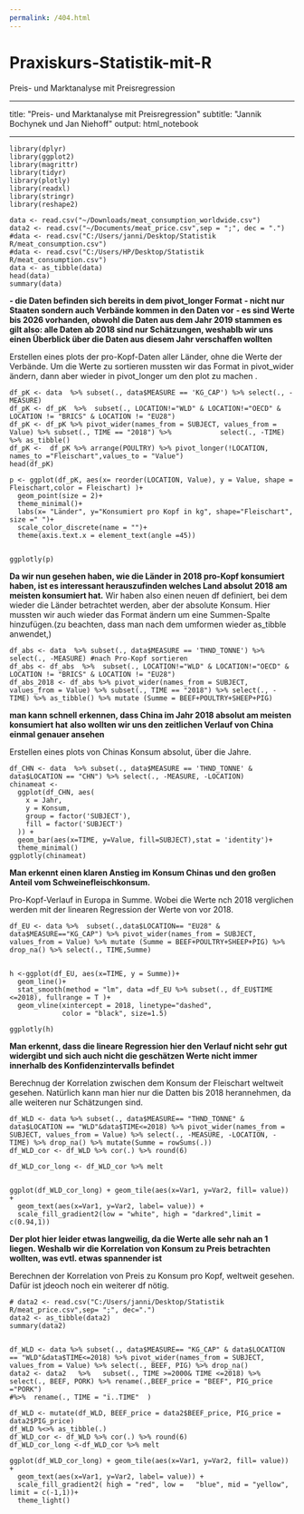 ```yaml
---
permalink: /404.html
---
```


# Praxiskurs-Statistik-mit-R
Preis- und Marktanalyse mit Preisregression 

---
title: "Preis- und Marktanalyse mit Preisregression"
subtitle: "Jannik Bochynek und Jan Niehoff"
output: html_notebook

---

```{r}
library(dplyr)
library(ggplot2)
library(magrittr)
library(tidyr)
library(plotly)
library(readxl)
library(stringr)
library(reshape2)
```


```{r}
data <- read.csv("~/Downloads/meat_consumption_worldwide.csv")
data2 <- read.csv("~/Documents/meat_price.csv",sep = ";", dec = ".")
#data <- read.csv("C:/Users/janni/Desktop/Statistik R/meat_consumption.csv")
#data <- read.csv("C:/Users/HP/Desktop/Statistik R/meat_consumption.csv")
data <- as_tibble(data)
head(data)
summary(data)
```
**- die Daten befinden sich bereits in dem pivot_longer Format**
**- nicht nur Staaten sondern auch Verbände kommen in den Daten vor**
**- es sind Werte bis 2026 vorhanden, obwohl die Daten aus dem Jahr 2019 stammen**
**es gilt also: alle Daten ab 2018 sind nur Schätzungen, weshablb wir uns einen Überblick über die Daten aus diesem Jahr verschaffen wollten**

Erstellen eines plots der pro-Kopf-Daten aller Länder, ohne die Werte der Verbände.
Um die Werte zu sortieren mussten wir das Format in pivot_wider ändern, dann aber  wieder in pivot_longer um den plot zu machen .

```{r}
df_pK <- data  %>% subset(., data$MEASURE == 'KG_CAP') %>% select(., -MEASURE)
df_pK <- df_pK  %>%  subset(., LOCATION!="WLD" & LOCATION!="OECD" & LOCATION != "BRICS" & LOCATION != "EU28")
df_pK <- df_pK %>% pivot_wider(names_from = SUBJECT, values_from = Value) %>% subset(., TIME == "2018") %>%            select(., -TIME) %>% as_tibble()
df_pK <-  df_pK %>% arrange(POULTRY) %>% pivot_longer(!LOCATION, names_to ="Fleischart",values_to = "Value")
head(df_pK)

```


```{r}
p <- ggplot(df_pK, aes(x= reorder(LOCATION, Value), y = Value, shape = Fleischart,color = Fleischart) )+
  geom_point(size = 2)+
  theme_minimal()+
  labs(x= "Länder", y="Konsumiert pro Kopf in kg", shape="Fleischart", size =" ")+
  scale_color_discrete(name = "")+
  theme(axis.text.x = element_text(angle =45))
    

ggplotly(p)
```

**Da wir nun gesehen haben, wie die Länder in 2018 pro-Kopf konsumiert haben, ist es interessant herauszufinden welches Land absolut 2018 am meisten konsumiert hat.**
Wir haben also einen neuen df definiert, bei dem wieder die Länder betrachtet werden, aber der absolute Konsum. 
Hier mussten wir auch wieder das Format ändern um eine Summen-Spalte hinzufügen.(zu beachten, dass man nach dem umformen wieder as_tibble anwendet,)
```{r}
df_abs <- data  %>% subset(., data$MEASURE == 'THND_TONNE') %>% select(., -MEASURE) #nach Pro-Kopf sortieren
df_abs <- df_abs  %>%  subset(., LOCATION!="WLD" & LOCATION!="OECD" & LOCATION != "BRICS" & LOCATION != "EU28")
df_abs_2018 <- df_abs %>% pivot_wider(names_from = SUBJECT, values_from = Value) %>% subset(., TIME == "2018") %>% select(., -TIME) %>% as_tibble() %>% mutate (Summe = BEEF+POULTRY+SHEEP+PIG)

```
**man kann schnell erkennen, dass China im Jahr 2018 absolut am meisten konsumiert hat**
**also wollten wir uns den zeitlichen Verlauf von China einmal genauer ansehen**

Erstellen eines plots von  Chinas Konsum absolut, über die Jahre.
```{r}
df_CHN <- data  %>% subset(., data$MEASURE == 'THND_TONNE' & data$LOCATION == "CHN") %>% select(., -MEASURE, -LOCATION)
chinameat <-
  ggplot(df_CHN, aes(
    x = Jahr,
    y = Konsum,
    group = factor('SUBJECT'),
    fill = factor('SUBJECT')
  )) +
  geom_bar(aes(x=TIME, y=Value, fill=SUBJECT),stat = 'identity')+
  theme_minimal()
ggplotly(chinameat)
```

**Man erkennt einen klaren Anstieg im Konsum Chinas und den großen Anteil vom Schweinefleischkonsum.**

Pro-Kopf-Verlauf in Europa in Summe. Wobei die Werte nch 2018 verglichen werden mit der linearen Regression der Werte von vor 2018.
```{r}
df_EU <- data %>%  subset(.,data$LOCATION== "EU28" & data$MEASURE=="KG_CAP") %>% pivot_wider(names_from = SUBJECT, values_from = Value) %>% mutate (Summe = BEEF+POULTRY+SHEEP+PIG) %>%  drop_na() %>% select(., TIME,Summe) 


h <-ggplot(df_EU, aes(x=TIME, y = Summe))+
  geom_line()+
  stat_smooth(method = "lm", data =df_EU %>% subset(., df_EU$TIME <=2018), fullrange = T )+
  geom_vline(xintercept = 2018, linetype="dashed", 
             color = "black", size=1.5)

ggplotly(h)

```
**Man erkennt, dass die lineare Regression hier den Verlauf nicht sehr gut widergibt und sich auch nicht die geschätzen Werte nicht immer innerhalb des Konfidenzintervalls befindet**


Berechnug der Korrelation zwischen dem Konsum der Fleischart weltweit gesehen.
Natürlich kann man hier nur die Datten bis 2018 herannehmen, da alle weiteren nur Schätzungen sind.
```{r}
df_WLD <- data %>% subset(., data$MEASURE== "THND_TONNE" & data$LOCATION == "WLD"&data$TIME<=2018) %>% pivot_wider(names_from = SUBJECT, values_from = Value) %>% select(., -MEASURE, -LOCATION, -TIME) %>% drop_na() %>% mutate(Summe = rowSums(.))
df_WLD_cor <- df_WLD %>% cor(.) %>% round(6)

df_WLD_cor_long <- df_WLD_cor %>% melt
 

ggplot(df_WLD_cor_long) + geom_tile(aes(x=Var1, y=Var2, fill= value)) +
  geom_text(aes(x=Var1, y=Var2, label= value)) + 
  scale_fill_gradient2(low = "white", high = "darkred",limit = c(0.94,1)) 
```

**Der plot hier leider etwas langweilig, da die Werte alle sehr nah an 1 liegen. Weshalb wir die Korrelation von Konsum zu Preis betrachten wollten, was evtl. etwas spannender ist**

Berechnen der Korrelation von Preis zu Konsum pro Kopf, weltweit gesehen.
Dafür ist jdeoch noch ein weiterer df nötig.
```{r}
# data2 <- read.csv("C:/Users/janni/Desktop/Statistik R/meat_price.csv",sep= ";", dec=".")
data2 <- as_tibble(data2)
summary(data2)


df_WLD <- data %>% subset(., data$MEASURE== "KG_CAP" & data$LOCATION == "WLD"&data$TIME<=2018) %>% pivot_wider(names_from = SUBJECT, values_from = Value) %>% select(., BEEF, PIG) %>% drop_na() 
data2 <- data2   %>%   subset(., TIME >=2000& TIME <=2018) %>%  select(., BEEF, PORK) %>% rename(.,BEEF_price = "BEEF", PIG_price ="PORK")
#%>%  rename(., TIME = "ï..TIME"  )

df_WLD <- mutate(df_WLD, BEEF_price = data2$BEEF_price, PIG_price = data2$PIG_price)
df_WLD %<>% as_tibble(.)
df_WLD_cor <- df_WLD %>% cor(.) %>% round(6)
df_WLD_cor_long <-df_WLD_cor %>% melt

ggplot(df_WLD_cor_long) + geom_tile(aes(x=Var1, y=Var2, fill= value)) +
  geom_text(aes(x=Var1, y=Var2, label= value)) + 
  scale_fill_gradient2( high = "red", low =   "blue", mid = "yellow", limit = c(-1,1))+ 
  theme_light()

```

